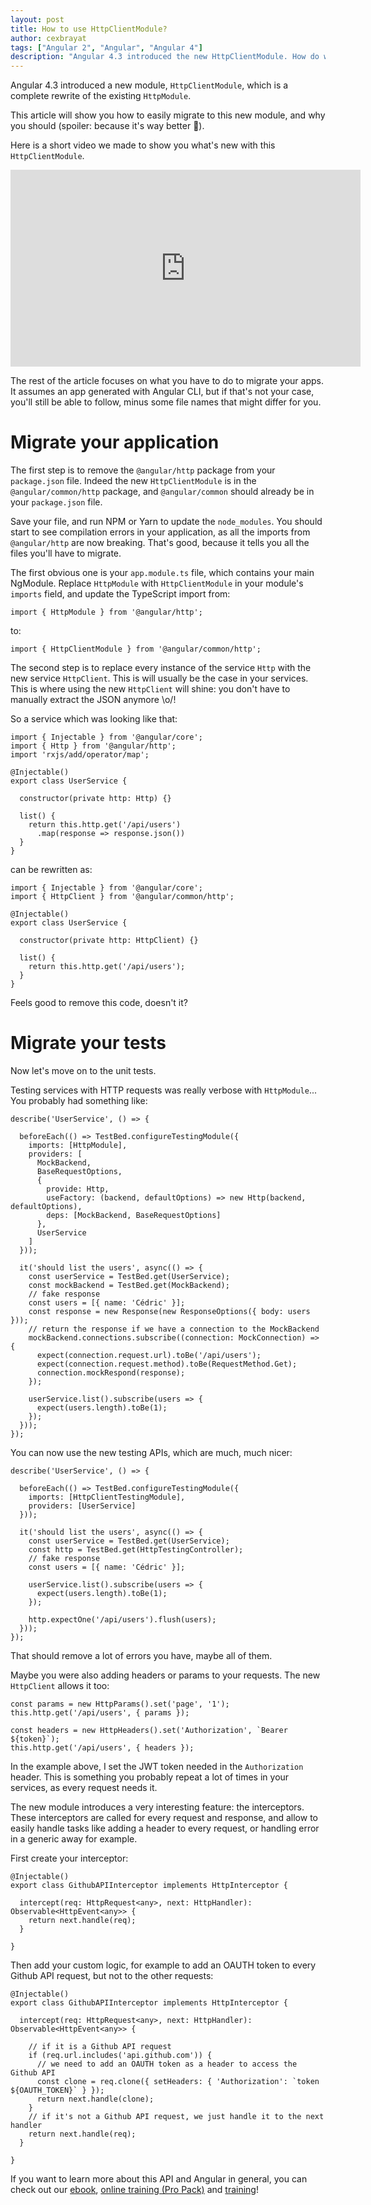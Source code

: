```yaml
---
layout: post
title: How to use HttpClientModule?
author: cexbrayat
tags: ["Angular 2", "Angular", "Angular 4"]
description: "Angular 4.3 introduced the new HttpClientModule. How do we migrate our applications to use it?"
---
```


Angular 4.3 introduced a new module, `HttpClientModule`,
which is a complete rewrite of the existing `HttpModule`.

This article will show you how to easily migrate to this new module,
and why you should (spoiler: because it's way better 🦄).

Here is a short video we made to show you what's new with this `HttpClientModule`.

<div class="video-wrapper">
    <iframe width="560" height="315" frameborder="0" allowfullscreen
    src="https://www.youtube.com/embed/jIgUrfXmrLM"></iframe>
</div>

The rest of the article focuses on what you have to do to migrate your apps.
It assumes an app generated with Angular CLI,
but if that's not your case, you'll still be able to follow,
minus some file names that might differ for you.

# Migrate your application

The first step is to remove the `@angular/http` package from your
`package.json` file.
Indeed the new `HttpClientModule` is in the `@angular/common/http` package,
and `@angular/common` should already be in your `package.json` file.

Save your file, and run NPM or Yarn to update the `node_modules`.
You should start to see compilation errors in your application,
as all the imports from `@angular/http` are now breaking.
That's good, because it tells you all the files you'll have to migrate.

The first obvious one is your `app.module.ts` file,
which contains your main NgModule.
Replace `HttpModule` with `HttpClientModule`
in your module's `imports` field,
and update the TypeScript import from:

    import { HttpModule } from '@angular/http';

to:

    import { HttpClientModule } from '@angular/common/http';

The second step is to replace every instance of the service `Http`
with the new service `HttpClient`.
This is will usually be the case in your services.
This is where using the new `HttpClient` will shine:
you don't have to manually extract the JSON anymore \o/!

So a service which was looking like that:

    import { Injectable } from '@angular/core';
    import { Http } from '@angular/http';
    import 'rxjs/add/operator/map';

    @Injectable()
    export class UserService {

      constructor(private http: Http) {}

      list() {
        return this.http.get('/api/users')
          .map(response => response.json())
      }
    }

can be rewritten as:

    import { Injectable } from '@angular/core';
    import { HttpClient } from '@angular/common/http';

    @Injectable()
    export class UserService {

      constructor(private http: HttpClient) {}

      list() {
        return this.http.get('/api/users');
      }
    }

Feels good to remove this code, doesn't it?

# Migrate your tests

Now let's move on to the unit tests.

Testing services with HTTP requests was really verbose with `HttpModule`...
You probably had something like:

    describe('UserService', () => {

      beforeEach(() => TestBed.configureTestingModule({
        imports: [HttpModule],
        providers: [
          MockBackend,
          BaseRequestOptions,
          {
            provide: Http,
            useFactory: (backend, defaultOptions) => new Http(backend, defaultOptions),
            deps: [MockBackend, BaseRequestOptions]
          },
          UserService
        ]
      }));

      it('should list the users', async(() => {
        const userService = TestBed.get(UserService);
        const mockBackend = TestBed.get(MockBackend);
        // fake response
        const users = [{ name: 'Cédric' }];
        const response = new Response(new ResponseOptions({ body: users }));
        // return the response if we have a connection to the MockBackend
        mockBackend.connections.subscribe((connection: MockConnection) => {
          expect(connection.request.url).toBe('/api/users');
          expect(connection.request.method).toBe(RequestMethod.Get);
          connection.mockRespond(response);
        });

        userService.list().subscribe(users => {
          expect(users.length).toBe(1);
        });
      }));
    });

You can now use the new testing APIs,
which are much, much nicer:

    describe('UserService', () => {

      beforeEach(() => TestBed.configureTestingModule({
        imports: [HttpClientTestingModule],
        providers: [UserService]
      }));

      it('should list the users', async(() => {
        const userService = TestBed.get(UserService);
        const http = TestBed.get(HttpTestingController);
        // fake response
        const users = [{ name: 'Cédric' }];

        userService.list().subscribe(users => {
          expect(users.length).toBe(1);
        });

        http.expectOne('/api/users').flush(users);
      }));
    });

That should remove a lot of errors you have,
maybe all of them.

Maybe you were also adding headers or params to your requests.
The new `HttpClient` allows it too:

    const params = new HttpParams().set('page', '1');
    this.http.get('/api/users', { params });

    const headers = new HttpHeaders().set('Authorization', `Bearer ${token}`);
    this.http.get('/api/users', { headers });

In the example above, I set the JWT token needed in the `Authorization` header.
This is something you probably repeat a lot of times in your services,
as every request needs it.

The new module introduces a very interesting feature: the interceptors.
These interceptors are called for every request and response,
and allow to easily handle tasks like adding a header to every request,
or handling error in a generic away for example.

First create your interceptor:

    @Injectable()
    export class GithubAPIInterceptor implements HttpInterceptor {

      intercept(req: HttpRequest<any>, next: HttpHandler): Observable<HttpEvent<any>> {
        return next.handle(req);
      }

    }

Then add your custom logic,
for example to add an OAUTH token to every Github API request,
but not to the other requests:

    @Injectable()
    export class GithubAPIInterceptor implements HttpInterceptor {

      intercept(req: HttpRequest<any>, next: HttpHandler): Observable<HttpEvent<any>> {

        // if it is a Github API request
        if (req.url.includes('api.github.com')) {
          // we need to add an OAUTH token as a header to access the Github API
          const clone = req.clone({ setHeaders: { 'Authorization': `token ${OAUTH_TOKEN}` } });
          return next.handle(clone);
        }
        // if it's not a Github API request, we just handle it to the next handler
        return next.handle(req);
      }

    }

If you want to learn more about this API and Angular in general,
you can check out our [ebook](https://books.ninja-squad.com/angular), [online training (Pro Pack)](https://angular-exercises.ninja-squad.com/) and [training](http://ninja-squad.com/training/angular)!
